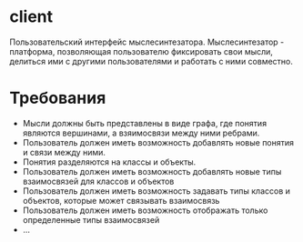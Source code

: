 # client

Пользовательский интерфейс мыслесинтезатора.
Мыслесинтезатор - платформа, позволяющая пользователю фиксировать свои мысли, делиться ими с другими пользователями и работать с ними совместно.

# Требования
- Мысли должны быть представлены в виде графа, где понятия являются вершинами, а взяимосвязи между ними ребрами.
- Пользователь должен иметь возможность добавлять новые понятия и связи между ними.
- Понятия разделяются на классы и объекты.
- Пользователь должен иметь возможность добавлять новые типы взаимосвязей для классов и объектов
- Пользователь должен иметь возможность задавать типы классов и объектов, которые может связывать взаимосвязь
- Пользователь должен иметь возможность отображать только определенные типы взаимосвязей
- ...